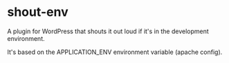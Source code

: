 shout-env
=========

A plugin for WordPress that shouts it out loud if it's in the development environment.

It's based on the APPLICATION_ENV environment variable (apache config).